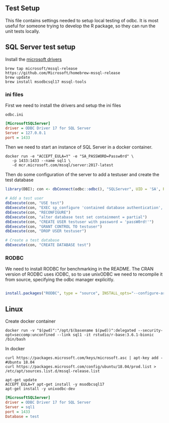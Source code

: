 ## Test Setup

This file contains settings needed to setup local testing of odbc. It is most
useful for someone trying to develop the R package, so they can run the unit
tests locally.

## SQL Server test setup

Install the [microsoft drivers](https://docs.microsoft.com/en-us/sql/connect/odbc/linux-mac/installing-the-microsoft-odbc-driver-for-sql-server?view=sql-server-ver15#macos)

```shell
brew tap microsoft/mssql-release https://github.com/Microsoft/homebrew-mssql-release
brew update
brew install msodbcsql17 mssql-tools
```

### ini files

First we need to install the drivers and setup the ini files

`odbc.ini`
```ini
[MicrosoftSQLServer]
driver = ODBC Driver 17 for SQL Server
Server = 127.0.0.1
port = 1433
```

Then we need to start an instance of SQL Server in a docker container.

```shell
docker run -e "ACCEPT_EULA=Y" -e "SA_PASSWORD=Passw0rd" \
   -p 1433:1433 --name sql1 \
   -d mcr.microsoft.com/mssql/server:2017-latest
```

Then do some configuration of the server to add a testuser and create the test database

```r
library(DBI); con <- dbConnect(odbc::odbc(), "SQLServer", UID = 'SA', PWD = 'Passw0rd')

# Add a test user
dbExecute(con, "USE test")
dbExecute(con, "EXEC sp_configure 'contained database authentication', 1")
dbExecute(con, "RECONFIGURE")
dbExecute(con, "alter database test set containment = partial")
dbExecute(con, "CREATE USER testuser with password = 'passW0rd!'")
dbExecute(con, "GRANT CONTROL TO testuser")
dbExecute(con, "DROP USER testuser")

# Create a test database
dbExecute(con, "CREATE DATABASE test")
```

### RODBC

We need to install RODBC for benchmarking in the README. The CRAN version of RODBC uses
iODBC, so to use unixODBC we need to recompile it from source, specifying the
odbc manager explicitly.

```r

install.packages("RODBC", type = "source", INSTALL_opts="--configure-args='--with-odbc-manager=odbc'")
```

## Linux

Create docker container

```shell
docker run -v "$(pwd)":"/opt/$(basename $(pwd))":delegated --security-opt=seccomp:unconfined --link sql1 -it rstudio/r-base:3.6.1-bionic /bin/bash
```

In docker
```shell
curl https://packages.microsoft.com/keys/microsoft.asc | apt-key add -
#Ubuntu 18.04
curl https://packages.microsoft.com/config/ubuntu/18.04/prod.list > /etc/apt/sources.list.d/mssql-release.list

apt-get update
ACCEPT_EULA=Y apt-get install -y msodbcsql17
apt-get install -y unixodbc-dev
```

```ini
[MicrosoftSQLServer]
driver = ODBC Driver 17 for SQL Server
Server = sql1
port = 1433
Database = test
```
